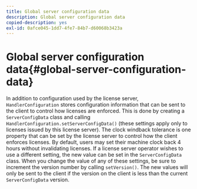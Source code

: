 ```yaml
---
title: Global server configuration data
description: Global server configuration data
copied-description: yes
exl-id: 0afce045-1dd7-4fe7-84b7-d60068b3423a
---
```

# Global server configuration data{#global-server-configuration-data}

In addition to configuration used by the license server, `HandlerConfiguration` stores configuration information that can be sent to the client to control how licenses are enforced. This is done by creating a `ServerConfigData` class and calling `HandlerConfiguration.setServerConfigData()` (these settings apply only to licenses issued by this license server). The clock windback tolerance is one property that can be set by the license server to control how the client enforces licenses. By default, users may set their machine clock back 4 hours without invalidating licenses. If a license server operator wishes to use a different setting, the new value can be set in the `ServerConfigData` class. When you change the value of any of these settings, be sure to increment the version number by calling `setVersion()`. The new values will only be sent to the client if the version on the client is less than the current `ServerConfigData` version.
